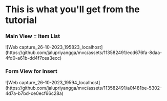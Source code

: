 <h1>This is what you'll get from the tutorial</h1>
<h3>Main View = Item List</h3>
![Web capture_26-10-2023_195823_localhost](https://github.com/jalupriyangga/mvc/assets/113582491/ecd676fa-8daa-4fd0-a61b-dd4f7cea3ecc)

<h3>Form View for Insert</h3>
![Web capture_26-10-2023_19594_localhost](https://github.com/jalupriyangga/mvc/assets/113582491/a0f481be-5302-4d7a-b7bd-ce0ecf66c28a)
